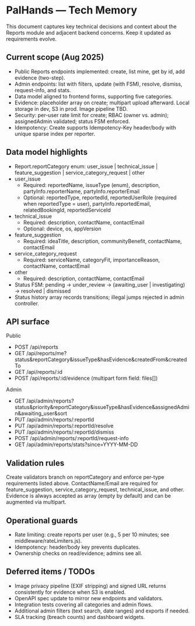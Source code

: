 # PalHands — Tech Memory

This document captures key technical decisions and context about the Reports module and adjacent backend concerns. Keep it updated as requirements evolve.

## Current scope (Aug 2025)

- Public Reports endpoints implemented: create, list mine, get by id, add evidence (two-step).
- Admin endpoints: list with filters, update (with FSM), resolve, dismiss, request-info, and stats.
- Data model aligned to frontend forms, supporting five categories.
- Evidence: placeholder array on create; multipart upload afterward. Local storage in dev, S3 in prod. Image pipeline TBD.
- Security: per-user rate limit for create; RBAC (owner vs. admin); assignedAdmin validated; status FSM enforced.
- Idempotency: Create supports Idempotency-Key header/body with unique sparse index per reporter.

## Data model highlights

- Report.reportCategory enum: user_issue | technical_issue | feature_suggestion | service_category_request | other
- user_issue
  - Required: reportedName, issueType (enum), description, partyInfo.reporterName, partyInfo.reporterEmail
  - Optional: reportedType, reportedId, reportedUserRole (required when reportedType = user), partyInfo.reportedEmail, relatedBookingId, reportedServiceId
- technical_issue
  - Required: description, contactName, contactEmail
  - Optional: device, os, appVersion
- feature_suggestion
  - Required: ideaTitle, description, communityBenefit, contactName, contactEmail
- service_category_request
  - Required: serviceName, categoryFit, importanceReason, contactName, contactEmail
- other
  - Required: description, contactName, contactEmail
- Status FSM: pending → under_review → (awaiting_user | investigating) → resolved | dismissed
- Status history array records transitions; illegal jumps rejected in admin controller.

## API surface

Public
- POST /api/reports
- GET /api/reports/me?status&reportCategory&issueType&hasEvidence&createdFrom&createdTo
- GET /api/reports/:id
- POST /api/reports/:id/evidence (multipart form field: files[])

Admin
- GET /api/admin/reports?status&priority&reportCategory&issueType&hasEvidence&assignedAdmin&awaiting_user&sort
- PUT /api/admin/reports/:reportId
- PUT /api/admin/reports/:reportId/resolve
- PUT /api/admin/reports/:reportId/dismiss
- POST /api/admin/reports/:reportId/request-info
- GET /api/admin/reports/stats?since=YYYY-MM-DD

## Validation rules

Create validators branch on reportCategory and enforce per-type requirements listed above. ContactName/Email are required for feature_suggestion, service_category_request, technical_issue, and other. Evidence is always accepted as array (empty by default) and can be augmented via multipart.

## Operational guards

- Rate limiting: create reports per user (e.g., 5 per 10 minutes; see middleware/rateLimiters.js).
- Idempotency: header/body key prevents duplicates.
- Ownership checks on read/evidence; admins see all.

## Deferred items / TODOs

- Image privacy pipeline (EXIF stripping) and signed URL returns consistently for evidence when S3 is enabled.
- OpenAPI spec update to mirror new endpoints and validators.
- Integration tests covering all categories and admin flows.
- Additional admin filters (text search, date ranges) and exports if needed.
- SLA tracking (breach counts) and dashboard widgets.
